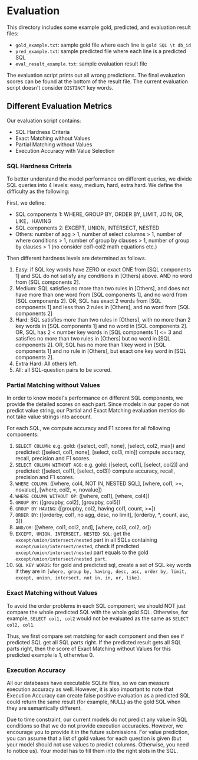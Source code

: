 # Evaluation

This directory includes some example gold, predicted, and evaluation result files:


- `gold_example.txt`: sample gold file where each line is `gold SQL \t db_id`
- `pred_example.txt`: sample predicted file where each line is a predicted SQL
- `eval_result_example.txt`: sample evaluation result file


The evaluation script prints out all wrong predictions. The final evaluation scores can be found at the bottom of the result file. The current evaluation script doesn't consider `DISTINCT` key words. 


## Different Evaluation Metrics 

Our evaluation script contains:

- SQL Hardness Criteria
- Exact Matching without Values
- Partial Matching without Values
- Execution Accuracy with Value Selection

### SQL Hardness Criteria

To better understand the model performance on different queries, we divide SQL queries into 4 levels: easy, medium, hard, extra hard. We define the difficulty as the following:

First, we define:
- SQL components 1: WHERE, GROUP BY, ORDER BY, LIMIT, JOIN, OR, LIKE，HAVING
- SQL components 2: EXCEPT, UNION, INTERSECT, NESTED
- Others: number of agg > 1, number of select columns > 1, number of where conditions > 1, number of group by clauses > 1, number of group by clauses > 1 (no consider col1-col2 math equations etc.)

Then different hardness levels are determined as follows.

1. Easy: if SQL key words have ZERO or exact ONE from [SQL components 1] and SQL do not satisfy any conditions in [Others] above. AND no word from [SQL components 2].
2. Medium: SQL satisfies no more than two rules in [Others], and does not have more than one word from [SQL components 1], and no word from [SQL components 2]. OR, SQL has exact 2 words from [SQL components 1] and less than 2 rules in [Others], and no word from [SQL components 2]
3. Hard: SQL satisfies more than two rules in [Others], with no more than 2 key words in [SQL components 1] and no word in [SQL components 2]. OR, SQL has 2 < number key words in [SQL components 1] <= 3 and satisfies no more than two rules in [Others] but no word in [SQL components 2]. OR, SQL has no more than 1 key word in [SQL components 1] and no rule in [Others], but exact one key word in [SQL components 2].
4. Extra Hard: All others left.
5. All: all SQL-question pairs to be scored.


### Partial Matching without Values

In order to know model's performance on different SQL components, we provide the detailed scores on each part. Since models in our paper do not predict value string, our Partial and Exact Matching evaluation metrics do not take value strings into account.

For each SQL, we compute accuracy and F1 scores for all following components:

1. `SELECT COLUMN`: e.g. gold: ([select, col1, none], [select, col2, max]) and predicted: ([select, col1, none], [select, col3, min]) compute accuracy, recall, precision and F1 scores.
2. `SELECT COLUMN WITHOUT AGG`: e.g. gold: ([select, col1], [select, col2]) and predicted: ([select, col1], [select, col3]) compute accuracy, recall, precision and F1 scores.
3. `WHERE COLUMN`: ([where, col4, NOT IN, NESTED SQL], [where, col1, >=, novalue], [where, col2, =, novalue])
4. `WHERE COLUMN WITHOUT OP`:  ([where, col1], [where, col4])
5. `GROUP BY`: ([groupby, col2], [groupby, col5])
6. `GROUP BY HAVING`: ([groupby, col2, having col1, count, >=])
7. `ORDER BY`: ([orderby, col1, no agg, desc, no limit], [orderby, *, count, asc, 3])
8. `AND/OR`: ([where, col1, col2, and], [where, col3, col2, or])
9. `EXCEPT, UNION, INTERSECT, NESTED SQL`: get the `except/union/intersect/nested` part in all SQLs containing `except/union/intersect/nested`, check if predicted `except/union/intersect/nested` part equals to the gold `except/union/intersect/nested part`.
10. `SQL KEY WORDS`: for gold and predicted sql, create a set of SQL key words if they are in `[where, group by, having, desc, asc, order by, limit, except, union, intersect, not in, in, or, like]`.


### Exact Matching without Values

To avoid the order problems in each SQL component, we should NOT just compare the whole predicted SQL with the whole gold SQL.
Otherwise, for example, `SELECT col1, col2` would not be evaluated as the same as `SELECT col2, col1`. 

Thus, we first compare set matching for each component and then see if predicted SQL get all SQL parts right. If the predicted result gets all SQL parts right, then the score of Exact Matching without Values for this predicted example is 1, otherwise 0.


### Execution Accuracy

All our databases have executable SQLite files, so we can measure execution accuracy as well. However, it is also important to note that Execution Accuracy can create false positive evaluation as a predicted SQL could return the same result (for example, NULL) as the gold SQL when they are semantically different.

Due to time constraint, our current models do not predict any value in SQL conditions so that we do not provide execution accuracies. However, we encourage you to provide it in the future submissions. For value prediction, you can assume that a list of gold values for each question is given (but your model should not use values to predict columns. Otherwise, you need to notice us). Your model has to fill them into the right slots in the SQL.
